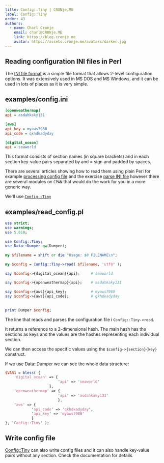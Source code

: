 ```yaml
---
title: Config::Tiny | CRONje.ME
label: Config::Tiny
order: 43
authors:
  - name: Charl Cronje
    email: charl@CRONje.ME
    link: https://blog.cronje.me
    avatar: https://assets.cronje.me/avatars/darker.jpg
---
```

## Reading configuration INI files in Perl

The [INI file format](https://en.wikipedia.org/wiki/INI_file) is a simple file format that allows 2-level configuration options. It was extensively used in MS DOS and MS Windows, and it can be used in lots of places as it is very simple.

## examples/config.ini

```ini
[openweathermap]
api = asdahkaky131
 
[aws]
api_key = myaws7980
api_code = qkhdkadyday
 
[digital_ocean]
api = seaworld
```

This format consists of section names (in square brackets) and in each section key-value pairs separated by and = sign and padded by spaces.

There are several articles showing how to read them using plain Perl for example [processing config file](https://perlmaven.com/beginner-perl-maven-process-config-file) and the exercise [parse INI file](https://perlmaven.com/beginner-perl-maven-exercise-parse-ini-file) however there are several modules on `CPAN` that would do the work for you in a more generic way.

We'll use [`Config::Tiny`](https://metacpan.org/pod/Config::Tiny)

## examples/read_config.pl

```perl
use strict;
use warnings;
use 5.010;
 
use Config::Tiny;
use Data::Dumper qw(Dumper);
 
my $filename = shift or die "Usage: $0 FILENAME\n";
 
my $config = Config::Tiny->read( $filename, 'utf8' );
 
say $config->{digital_ocean}{api};     # seaworld
 
say $config->{openweathermap}{api};    # asdahkaky131
 
say $config->{aws}{api_key};           # myaws7980
say $config->{aws}{api_code};          # qkhdkadyday
 
 
print Dumper $config;
```

The line that reads and parses the configuration file i `Config::Tiny->read`.

It returns a reference to a 2-dimensional hash. The main hash has the sections as keys and the values are the hashes representing each individual section.

We can then access the specific values using the `$config->{section}{key}` construct.

If we use Data::Dumper we can see the whole data structure:

```perl
$VAR1 = bless( {
    'digital_ocean' => {
                        'api' => 'seaworld'
                    },
    'openweathermap' => {
                        'api' => 'asdahkaky131'
                        },
    'aws' => {
            'api_code' => 'qkhdkadyday',
            'api_key' => 'myaws7980'
            }
}, 'Config::Tiny' );
```

## Write config file

[Config::Tiny](https://metacpan.org/pod/Config::Tiny) can also write config files and it can also handle key-value pairs without any section. Check the documentation for details.